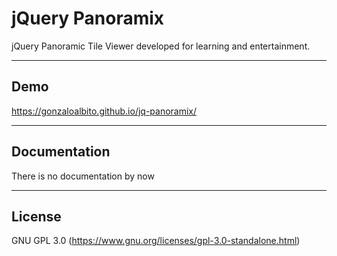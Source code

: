# jQuery Panoramix
jQuery Panoramic Tile Viewer developed for learning and entertainment.

----
## Demo
https://gonzaloalbito.github.io/jq-panoramix/

----
## Documentation
There is no documentation by now

----
## License
GNU GPL 3.0 (https://www.gnu.org/licenses/gpl-3.0-standalone.html)